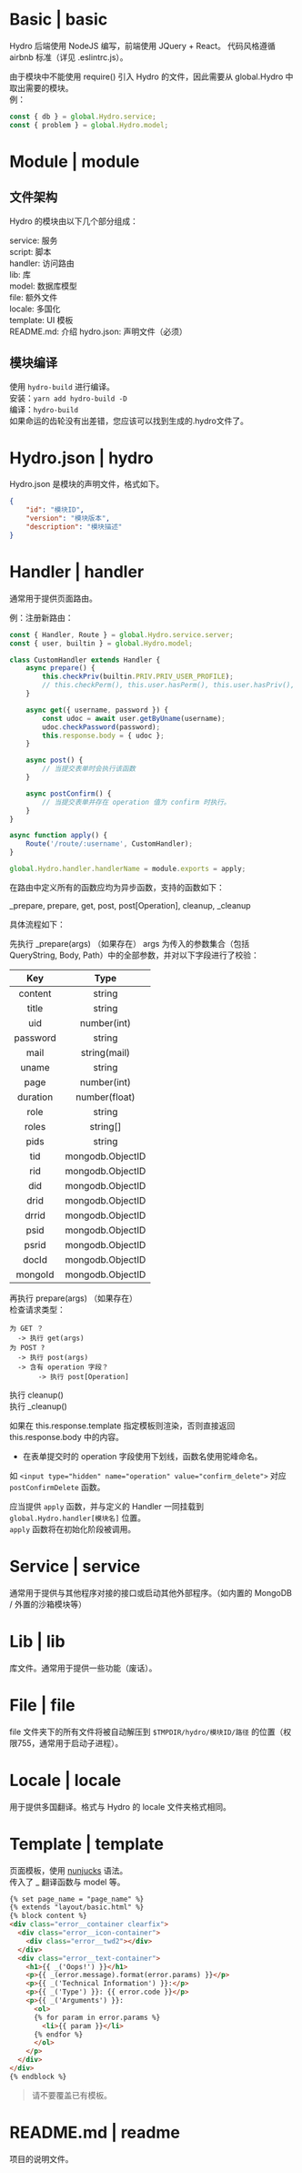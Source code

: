 # Basic | basic

Hydro 后端使用 NodeJS 编写，前端使用 JQuery + React。
代码风格遵循 airbnb 标准（详见 .eslintrc.js）。

由于模块中不能使用 require() 引入 Hydro 的文件，因此需要从 global.Hydro 中取出需要的模块。  
例： 

```js
const { db } = global.Hydro.service;
const { problem } = global.Hydro.model;
```

# Module | module

## 文件架构

Hydro 的模块由以下几个部分组成：

service: 服务  
script: 脚本  
handler: 访问路由  
lib: 库  
model: 数据库模型  
file: 额外文件  
locale: 多国化  
template: UI 模板  
README.md: 介绍
hydro.json: 声明文件（必须）

## 模块编译

使用 `hydro-build` 进行编译。  
安装：`yarn add hydro-build -D`  
编译：`hydro-build`  
如果命运的齿轮没有出差错，您应该可以找到生成的.hydro文件了。

# Hydro.json | hydro

Hydro.json 是模块的声明文件，格式如下。  

```json
{
    "id": "模块ID",
    "version": "模块版本",
    "description": "模块描述"
}
```

# Handler | handler

通常用于提供页面路由。

例：注册新路由：

```js
const { Handler, Route } = global.Hydro.service.server;
const { user, builtin } = global.Hydro.model;

class CustomHandler extends Handler {
    async prepare() {
        this.checkPriv(builtin.PRIV.PRIV_USER_PROFILE);
        // this.checkPerm(), this.user.hasPerm(), this.user.hasPriv(), etc.
    }

    async get({ username, password }) {
        const udoc = await user.getByUname(username);
        udoc.checkPassword(password);
        this.response.body = { udoc };
    }

    async post() {
        // 当提交表单时会执行该函数
    }

    async postConfirm() {
        // 当提交表单并存在 operation 值为 confirm 时执行。
    }
}

async function apply() {
    Route('/route/:username', CustomHandler);
}

global.Hydro.handler.handlerName = module.exports = apply;
```

在路由中定义所有的函数应均为异步函数，支持的函数如下：

_prepare, prepare, get, post, post[Operation], cleanup, _cleanup

具体流程如下：

先执行 _prepare(args) （如果存在）
args 为传入的参数集合（包括 QueryString, Body, Path）中的全部参数，并对以下字段进行了校验：  

|   Key    |      Type        |
|:--------:|:----------------:|
| content  |      string      |
|  title   |      string      |
|   uid    |    number(int)   |
| password |      string      |
|   mail   |   string(mail)   |
|  uname   |      string      |
|   page   |    number(int)   |
| duration |   number(float)  |
|   role   |      string      |
|  roles   |     string[]     |
|   pids   |      string      |
|   tid    | mongodb.ObjectID |
|   rid    | mongodb.ObjectID |
|   did    | mongodb.ObjectID |
|   drid   | mongodb.ObjectID |
|  drrid   | mongodb.ObjectID |
|   psid   | mongodb.ObjectID |
|  psrid   | mongodb.ObjectID |
|  docId   | mongodb.ObjectID |
| mongoId  | mongodb.ObjectID |

再执行 prepare(args) （如果存在）  
检查请求类型：

```
为 GET ？  
  -> 执行 get(args)  
为 POST ?  
  -> 执行 post(args)  
  -> 含有 operation 字段？  
       -> 执行 post[Operation]  
```

执行 cleanup()  
执行 _cleanup()  

如果在 this.response.template 指定模板则渲染，否则直接返回 this.response.body 中的内容。  

* 在表单提交时的 operation 字段使用下划线，函数名使用驼峰命名。  

如 `<input type="hidden" name="operation" value="confirm_delete">` 对应 `postConfirmDelete` 函数。

应当提供 `apply` 函数，并与定义的 Handler 一同挂载到 `global.Hydro.handler[模块名]` 位置。  
`apply` 函数将在初始化阶段被调用。  

# Service | service

通常用于提供与其他程序对接的接口或启动其他外部程序。（如内置的 MongoDB / 外置的沙箱模块等）

# Lib | lib

库文件。通常用于提供一些功能（废话）。

# File | file

file 文件夹下的所有文件将被自动解压到 `$TMPDIR/hydro/模块ID/路径` 的位置（权限755，通常用于启动子进程）。

# Locale | locale

用于提供多国翻译。格式与 Hydro 的 locale 文件夹格式相同。

# Template | template

页面模板，使用 [nunjucks](https://mozilla.github.io/nunjucks/cn/templating.html) 语法。  
传入了 _ 翻译函数与 model 等。

```html
{% set page_name = "page_name" %}
{% extends "layout/basic.html" %}
{% block content %}
<div class="error__container clearfix">
  <div class="error__icon-container">
    <div class="error__twd2"></div>
  </div>
  <div class="error__text-container">
    <h1>{{ _('Oops!') }}</h1>
    <p>{{ _(error.message).format(error.params) }}</p>
    <p>{{ _('Technical Information') }}:</p>
    <p>{{ _('Type') }}: {{ error.code }}</p>
    <p>{{ _('Arguments') }}:
      <ol>
      {% for param in error.params %}
        <li>{{ param }}</li>
      {% endfor %}
      </ol>
    </p>
  </div>
</div>
{% endblock %}
```

<blockquote class="note">请不要覆盖已有模板。</blockquote>

# README.md | readme

项目的说明文件。
